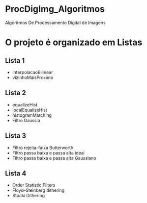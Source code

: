 # ProcDigImg_Algoritmos
Algoritmos De Processamento Digital de Imagens

# O projeto é organizado em Listas

## Lista 1
- interpolacaoBilinear
- vizinhoMaisProximo

## Lista 2
- equalizeHist
- localEqualizeHist
- histogramMatching
- Filtro Gaussia

## Lista 3
- Filtro rejeita-faixa Butterworth
- Filtro passa baixa e passa alta ideal
- Filtro passa baixa e passa alta Gaussiano

## Lista 4 
- Order Statistic Filters
- Floyd–Steinberg dithering
- Stucki Dithering